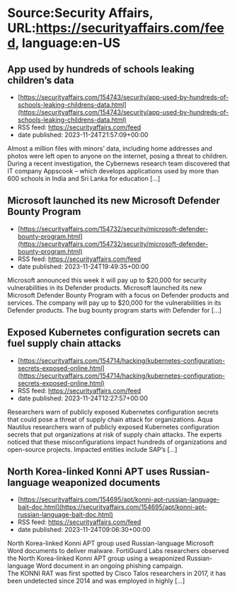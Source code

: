 # Source:Security Affairs, URL:https://securityaffairs.com/feed, language:en-US

## App used by hundreds of schools leaking children’s data
 - [https://securityaffairs.com/154743/security/app-used-by-hundreds-of-schools-leaking-childrens-data.html](https://securityaffairs.com/154743/security/app-used-by-hundreds-of-schools-leaking-childrens-data.html)
 - RSS feed: https://securityaffairs.com/feed
 - date published: 2023-11-24T21:57:09+00:00

Almost a million files with minors&#8217; data, including home addresses and photos were left open to anyone on the internet, posing a threat to children. During a recent investigation, the Cybernews research team discovered that IT company Appscook – which develops applications used by more than 600 schools in India and Sri Lanka for education [&#8230;]

## Microsoft launched its new Microsoft Defender Bounty Program
 - [https://securityaffairs.com/154732/security/microsoft-defender-bounty-program.html](https://securityaffairs.com/154732/security/microsoft-defender-bounty-program.html)
 - RSS feed: https://securityaffairs.com/feed
 - date published: 2023-11-24T19:49:35+00:00

Microsoft announced this week it will pay up to $20,000 for security vulnerabilities in its Defender products. Microsoft launched its new Microsoft Defender Bounty Program with a focus on Defender products and services. The company will pay up to $20,000 for the vulnerabilities in its Defender products. The bug bounty program starts with Defender for [&#8230;]

## Exposed Kubernetes configuration secrets can fuel supply chain attacks
 - [https://securityaffairs.com/154714/hacking/kubernetes-configuration-secrets-exposed-online.html](https://securityaffairs.com/154714/hacking/kubernetes-configuration-secrets-exposed-online.html)
 - RSS feed: https://securityaffairs.com/feed
 - date published: 2023-11-24T12:27:57+00:00

Researchers warn of publicly exposed Kubernetes configuration secrets that could pose a threat of supply chain attack for organizations. Aqua Nautilus researchers warn of publicly exposed Kubernetes configuration secrets that put organizations at risk of supply chain attacks. The experts noticed that these misconfigurations impact hundreds of organizations and open-source projects. Impacted entities include SAP’s [&#8230;]

## North Korea-linked Konni APT uses Russian-language weaponized documents
 - [https://securityaffairs.com/154695/apt/konni-apt-russian-language-bait-doc.html](https://securityaffairs.com/154695/apt/konni-apt-russian-language-bait-doc.html)
 - RSS feed: https://securityaffairs.com/feed
 - date published: 2023-11-24T09:06:30+00:00

North Korea-linked Konni APT group used Russian-language Microsoft Word documents to deliver malware. FortiGuard Labs researchers observed the North Korea-linked Konni APT group using a weaponized Russian-language Word document in an ongoing phishing campaign. The KONNI RAT was first spotted by Cisco Talos researchers in 2017, it has been undetected since 2014 and was employed in highly [&#8230;]

